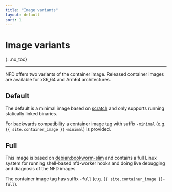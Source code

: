 ```yaml
---
title: "Image variants"
layout: default
sort: 1
---
```


# Image variants
{: .no_toc}

---

NFD offers two variants of the container image. Released container images are
available for x86_64 and Arm64 architectures.

## Default

The default is a minimal image based on
[scratch](https://hub.docker.com/_/scratch)
and only supports running statically linked binaries.

For backwards compatibility a container image tag with suffix `-minimal`
(e.g. `{{ site.container_image }}-minimal`) is provided.

## Full

This image is based on [debian:bookworm-slim](https://hub.docker.com/_/debian)
and contains a full Linux system for running shell-based nfd-worker hooks and
doing live debugging and diagnosis of the NFD images.

The container image tag has suffix `-full`
(e.g. `{{ site.container_image }}-full`).
